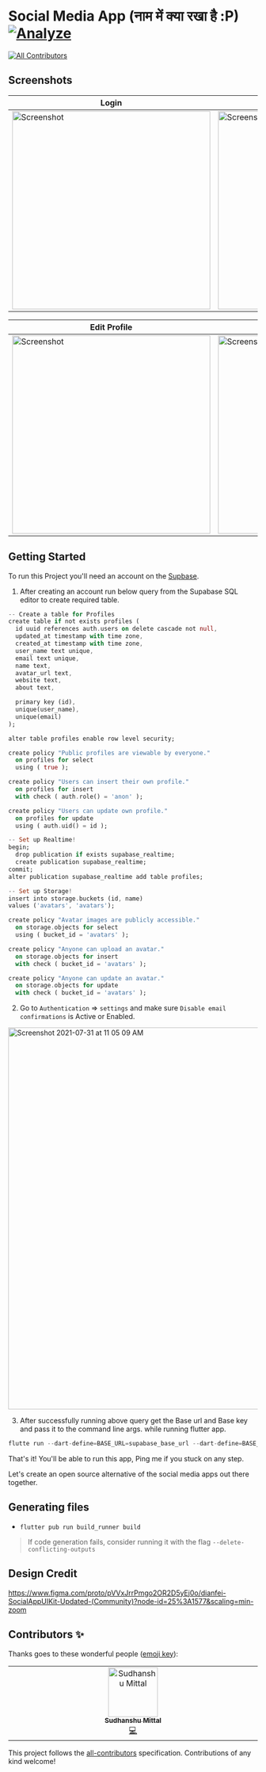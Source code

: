 # Social Media App (नाम में क्या रखा है :P) [![Analyze](https://github.com/ibhavikmakwana/manch/actions/workflows/analyze_actions.yml/badge.svg)](https://github.com/ibhavikmakwana/manch/actions/workflows/analyze_actions.yml)
<!-- ALL-CONTRIBUTORS-BADGE:START - Do not remove or modify this section -->
[![All Contributors](https://img.shields.io/badge/all_contributors-1-orange.svg?style=flat-square)](#contributors-)
<!-- ALL-CONTRIBUTORS-BADGE:END -->


## Screenshots

| Login | Login Error | Sign up |
| ------------------ | --------------------------- | ------------------ |
| <img src="https://user-images.githubusercontent.com/22465800/127871005-fe919608-5f61-4533-8911-0549c72a2471.png" height="400" alt="Screenshot"/>  | <img src="https://user-images.githubusercontent.com/22465800/127871123-560dc871-494b-4f0c-bea2-1d984be121ac.png" height="400" alt="Screenshot"/> | <img src="https://user-images.githubusercontent.com/22465800/127871162-dd9a04bf-b6ac-447b-a9f6-00ffe7baa9a4.png" height="400" alt="Screenshot"/> |

| Edit Profile | Filled Edit Profile | Profile |
| ------------------ | --------------------------- | ------------------ |
| <img src="https://user-images.githubusercontent.com/22465800/127871283-83f1db8b-ad0f-4750-8536-f1a01b50861d.png" height="400" alt="Screenshot"/>  | <img src="https://user-images.githubusercontent.com/22465800/127871297-fd1d3a58-bdcb-448c-9d7c-8a510ab41646.png" height="400" alt="Screenshot"/> | <img src="https://user-images.githubusercontent.com/22465800/127871328-cfadb349-124e-4cb8-8986-7593bd9159d4.png" height="400" alt="Screenshot"/> |


## Getting Started

To run this Project you'll need an account on the [Supbase](https://app.supabase.io/).


1. After creating an account run below query from the Supabase SQL editor to create required table.

```dart
-- Create a table for Profiles
create table if not exists profiles (
  id uuid references auth.users on delete cascade not null,
  updated_at timestamp with time zone,
  created_at timestamp with time zone,
  user_name text unique,
  email text unique,
  name text,
  avatar_url text,
  website text,
  about text,

  primary key (id),
  unique(user_name),
  unique(email)
);

alter table profiles enable row level security;

create policy "Public profiles are viewable by everyone."
  on profiles for select
  using ( true );

create policy "Users can insert their own profile."
  on profiles for insert
  with check ( auth.role() = 'anon' );

create policy "Users can update own profile."
  on profiles for update
  using ( auth.uid() = id );

-- Set up Realtime!
begin;
  drop publication if exists supabase_realtime;
  create publication supabase_realtime;
commit;
alter publication supabase_realtime add table profiles;

-- Set up Storage!
insert into storage.buckets (id, name)
values ('avatars', 'avatars');

create policy "Avatar images are publicly accessible."
  on storage.objects for select
  using ( bucket_id = 'avatars' );

create policy "Anyone can upload an avatar."
  on storage.objects for insert
  with check ( bucket_id = 'avatars' );

create policy "Anyone can update an avatar."
  on storage.objects for update
  with check ( bucket_id = 'avatars' );
```


2. Go to `Authentication` => `settings` and make sure `Disable email confirmations` is Active or Enabled.
<img width="771" alt="Screenshot 2021-07-31 at 11 05 09 AM" src="https://user-images.githubusercontent.com/22465800/127730215-958ad8a8-b4f2-4ddb-b024-5937c41c5797.png">


3. After successfully running above query get the Base url and Base key and pass it to the command line args. while running flutter app.

```dart
flutte run --dart-define=BASE_URL=supabase_base_url --dart-define=BASE_KEY=supabase_base_key --dart-define=OAUTH_CLIENT_ID=oauth_client_id
```

That's it! You'll be able to run this app, Ping me if you stuck on any step.

Let's create an open source alternative of the social media apps out there together.


## Generating files
- `flutter pub run build_runner build`
> If code generation fails, consider running it with the flag `--delete-conflicting-outputs` 



## Design Credit
https://www.figma.com/proto/pVVxJrrPmgo2OR2D5yEj0o/dianfei-SocialAppUIKit-Updated-(Community)?node-id=25%3A1577&scaling=min-zoom



## Contributors ✨

Thanks goes to these wonderful people ([emoji key](https://allcontributors.org/docs/en/emoji-key)):

<!-- ALL-CONTRIBUTORS-LIST:START - Do not remove or modify this section -->
<!-- prettier-ignore-start -->
<!-- markdownlint-disable -->
<table>
  <tbody>
    <tr>
      <td align="center" valign="top" width="14.28%"><a href="https://github.com/Mittal-Sudhanshu"><img src="https://avatars.githubusercontent.com/u/95603164?v=4?s=100" width="100px;" alt="Sudhanshu Mittal"/><br /><sub><b>Sudhanshu Mittal</b></sub></a><br /><a href="https://github.com/ibhavikmakwana/Manch/commits?author=Mittal-Sudhanshu" title="Code">💻</a></td>
    </tr>
  </tbody>
</table>

<!-- markdownlint-restore -->
<!-- prettier-ignore-end -->

<!-- ALL-CONTRIBUTORS-LIST:END -->

This project follows the [all-contributors](https://github.com/all-contributors/all-contributors) specification. Contributions of any kind welcome!